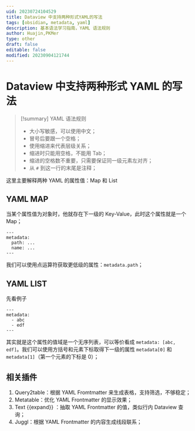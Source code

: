 ```yaml
---
uid: 20230724104529
title: Dataview 中支持两种形式YAML的写法
tags: [obsidian, metadata, yaml]
description: 基本语法学习指南，YAML 语法规则
author: Huajin,PKMer
type: other
draft: false
editable: false
modified: 20230904121744
---
```


# Dataview 中支持两种形式 YAML 的写法

> [!summary] YAML 语法规则
> - 大小写敏感，可以使用中文；
> - 冒号后要跟一个空格；
> - 使用缩进来代表层级关系；
> - 缩进时只能用空格，不能用 Tab；
> - 缩进的空格数不重要，只需要保证同一级元素左对齐；
> - 从 `#` 到这一行的末尾是注释；

这里主要解释两种 YAML 的属性值：Map 和 List

## YAML MAP

当某个属性值为对象时，他就存在下一级的 Key-Value，此时这个属性就是一个 Map；

```
---
metadata:
  path: ...
  name: ...
---
```

我们可以使用点运算符获取更低级的属性：`metadata.path`；

## YAML LIST

先看例子

```
---
metadata:
  - abc
  - edf
---
```

其实就是这个属性的值域是一个无序列表，可以等价看成 `metadata: [abc, edf]`。我们可以使用方括号和元素下标取得下一级的属性 `metadata[0]` 和 `metadata[1]`（第一个元素的下标是 0）；

## 相关插件

1. Query2table：根据 YAML Fromtmatter 来生成表格，支持筛选，不够稳定；
2. Metatable：优化 YAML Frontmatter 的显示效果；
3. Text {{expand}} ：抽取 YAML Frontmatter 的值，类似行内 Dataview 查询；
4. Juggl：根据 YAML Frontmatter 的内容生成线段联系；

